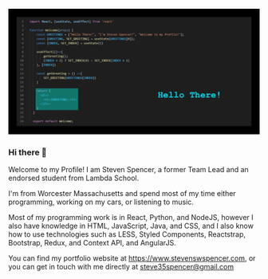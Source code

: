 ![Welcome Gif](https://github.com/SSWSpencer/SSWSpencer/blob/master/githubgif.gif?raw=true)

### Hi there 👋

Welcome to my Profile! I am Steven Spencer, a former Team Lead and an endorsed student from Lambda School.

I'm from Worcester Massachusetts and spend most of my time either programming, working on my cars, or listening to music.

Most of my programming work is in React, Python, and NodeJS, however I also have knowledge in HTML, JavaScript, Java, and CSS, and I also know how to use technologies such as LESS, Styled Components, Reactstrap, Bootstrap, Redux, and Context API, and AngularJS.

You can find my portfolio website at https://www.stevenswspencer.com, or you can get in touch with me directly at steve35spencer@gmail.com
